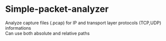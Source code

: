 # Simple-packet-analyzer
Analyze capture files (.pcap) for IP and transport layer protocols (TCP,UDP) informations<br />
Can use both absolute and relative paths
